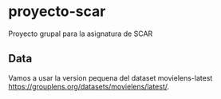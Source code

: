 # proyecto-scar
Proyecto grupal para la asignatura de SCAR


## Data
Vamos a usar la version pequena del dataset movielens-latest https://grouplens.org/datasets/movielens/latest/.
